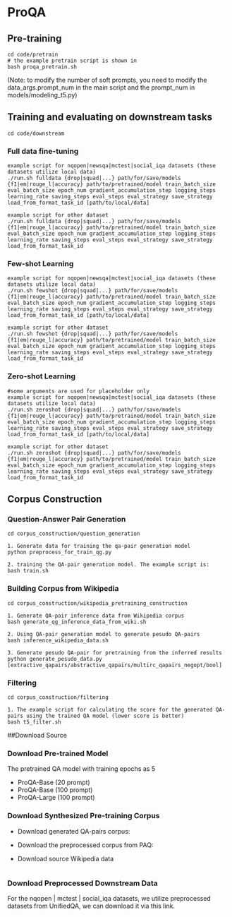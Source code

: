 # ProQA

## Pre-training
```angular2html
cd code/pretrain
# the example pretrain script is shown in
bash proqa_pretrain.sh
```
(Note: to modify the number of soft prompts, you need to modify the data_args.prompt_num in the main script and the prompt_num in models/modeling_t5.py)
## Training and evaluating on downstream tasks
```angular2html
cd code/downstream
```
### Full data fine-tuning
```
example script for nqopen|newsqa|mctest|social_iqa datasets (these datasets utilize local data)
./run.sh fulldata {drop|squad|...} path/for/save/models {f1|em|rouge_l|accuracy} path/to/pretrained/model train_batch_size eval_batch_size epoch_num gradient_accumulation_step logging_steps learning_rate saving_steps eval_steps eval_strategy save_strategy load_from_format_task_id [path/to/local/data]

example script for other dataset
./run.sh fulldata {drop|squad|...} path/for/save/models {f1|em|rouge_l|accuracy} path/to/pretrained/model train_batch_size eval_batch_size epoch_num gradient_accumulation_step logging_steps learning_rate saving_steps eval_steps eval_strategy save_strategy load_from_format_task_id
```
### Few-shot Learning
```
example script for nqopen|newsqa|mctest|social_iqa datasets (these datasets utilize local data)
./run.sh fewshot {drop|squad|...} path/for/save/models {f1|em|rouge_l|accuracy} path/to/pretrained/model train_batch_size eval_batch_size epoch_num gradient_accumulation_step logging_steps learning_rate saving_steps eval_steps eval_strategy save_strategy load_from_format_task_id [path/to/local/data]

example script for other dataset
./run.sh fewshot {drop|squad|...} path/for/save/models {f1|em|rouge_l|accuracy} path/to/pretrained/model train_batch_size eval_batch_size epoch_num gradient_accumulation_step logging_steps learning_rate saving_steps eval_steps eval_strategy save_strategy load_from_format_task_id
```
### Zero-shot Learning
```
#some arguments are used for placeholder only
example script for nqopen|newsqa|mctest|social_iqa datasets (these datasets utilize local data)
./run.sh zeroshot {drop|squad|...} path/for/save/models {f1|em|rouge_l|accuracy} path/to/pretrained/model train_batch_size eval_batch_size epoch_num gradient_accumulation_step logging_steps learning_rate saving_steps eval_steps eval_strategy save_strategy load_from_format_task_id [path/to/local/data]

example script for other dataset
./run.sh zeroshot {drop|squad|...} path/for/save/models {f1|em|rouge_l|accuracy} path/to/pretrained/model train_batch_size eval_batch_size epoch_num gradient_accumulation_step logging_steps learning_rate saving_steps eval_steps eval_strategy save_strategy load_from_format_task_id
```
## Corpus Construction

### Question-Answer Pair Generation
```angular2html
cd corpus_construction/question_generation

1. Generate data for training the qa-pair generation model
python preprocess_for_train_qg.py

2. training the QA-pair generation model. The example script is:
bash train.sh
```
### Building Corpus from Wikipedia
```angular2html
cd corpus_construction/wikipedia_pretraining_construction

1. Generate QA-pair inference data from Wikipedia corpus
bash generate_qg_inference_data_from_wiki.sh 

2. Using QA-pair generation model to generate pesudo QA-pairs
bash inference_wikipedia_data.sh

3. Generate pesudo QA-pair for pretraining from the inferred results
python generate_pesudo_data.py [extractive_qapairs/abstractive_qapairs/multirc_qapairs_negopt/bool]
```
### Filtering
```
cd corpus_construction/filtering

1. The example script for calculating the score for the generated QA-pairs using the trained QA model (lower score is better)
bash t5_filter.sh

```
##Download Source
### Download Pre-trained Model

The pretrained QA model with training epochs as 5

- ProQA-Base (20 prompt)
- ProQA-Base (100 prompt)
- ProQA-Large (100 prompt)

### Download Synthesized Pre-training Corpus
- Download generated QA-pairs corpus:
  
- Download the preprocessed corpus from PAQ:

- Download source Wikipedia data
```angular2html

```
### Download Preprocessed Downstream Data
For the nqopen | mctest | social_iqa datasets, we utilize preprocessed datasets from UnifiedQA, we can download it via this link.


